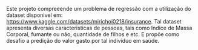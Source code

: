 Este projeto compreeende um problema de regressão com a utilização do dataset disponivel em: https://www.kaggle.com/datasets/mirichoi0218/insurance.
Tal dataset apresenta diversas caracteristicas de pessoas, tais como Indice de Massa Corporal, fumante ou não, quantidade de filhos e etc. E propõe como desafio a predição do valor gasto por tal indivíduo em saúde.
